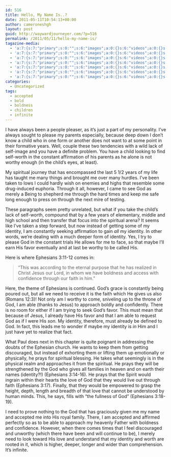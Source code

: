 ```yaml
---
id: 516
title: Hello, My Name Is..?
date: 2011-05-11T10:54:13+00:00
author: cameroneshgh
layout: post
guid: http://waywardjourneyer.com/?p=516
permalink: /2011/05/11/hello-my-name-is/
tagazine-media:
  - 'a:7:{s:7:"primary";s:0:"";s:6:"images";a:0:{}s:6:"videos";a:0:{}s:11:"image_count";s:1:"0";s:6:"author";s:8:"19879429";s:7:"blog_id";s:8:"19280981";s:9:"mod_stamp";s:19:"2011-05-11 14:54:13";}'
  - 'a:7:{s:7:"primary";s:0:"";s:6:"images";a:0:{}s:6:"videos";a:0:{}s:11:"image_count";s:1:"0";s:6:"author";s:8:"19879429";s:7:"blog_id";s:8:"19280981";s:9:"mod_stamp";s:19:"2011-05-11 14:54:13";}'
  - 'a:7:{s:7:"primary";s:0:"";s:6:"images";a:0:{}s:6:"videos";a:0:{}s:11:"image_count";s:1:"0";s:6:"author";s:8:"19879429";s:7:"blog_id";s:8:"19280981";s:9:"mod_stamp";s:19:"2011-05-11 14:54:13";}'
  - 'a:7:{s:7:"primary";s:0:"";s:6:"images";a:0:{}s:6:"videos";a:0:{}s:11:"image_count";s:1:"0";s:6:"author";s:8:"19879429";s:7:"blog_id";s:8:"19280981";s:9:"mod_stamp";s:19:"2011-05-11 14:54:13";}'
  - 'a:7:{s:7:"primary";s:0:"";s:6:"images";a:0:{}s:6:"videos";a:0:{}s:11:"image_count";s:1:"0";s:6:"author";s:8:"19879429";s:7:"blog_id";s:8:"19280981";s:9:"mod_stamp";s:19:"2011-05-11 14:54:13";}'
  - 'a:7:{s:7:"primary";s:0:"";s:6:"images";a:0:{}s:6:"videos";a:0:{}s:11:"image_count";s:1:"0";s:6:"author";s:8:"19879429";s:7:"blog_id";s:8:"19280981";s:9:"mod_stamp";s:19:"2011-05-11 14:54:13";}'
  - 'a:7:{s:7:"primary";s:0:"";s:6:"images";a:0:{}s:6:"videos";a:0:{}s:11:"image_count";s:1:"0";s:6:"author";s:8:"19879429";s:7:"blog_id";s:8:"19280981";s:9:"mod_stamp";s:19:"2011-05-11 14:54:13";}'
categories:
  - Uncategorized
tags:
  - accepted
  - bold
  - boldness
  - children
  - infinite
---
```

I have always been a people pleaser, as it&#8217;s just a part of my personality. I&#8217;ve always sought to please my parents especially, because deep down I don&#8217;t know a child who in one form or another does not want to at some point in their formative years. Well, couple these two tendencies with a wild lack of self-image and you have a definite problem. You have a child looking to find self-worth in the constant affirmation of his parents as he alone is not worthy enough (in the child&#8217;s eyes, at least).

My spiritual journey that has encompassed the last 5 1/2 years of my life has taught me many things and brought me over many hurdles. I&#8217;ve been taken to lows I could hardly wish on enemies and highs that resemble some drug-induced euphoria. Through it all, however, I came to see God as merely a Being to shepherd me through the hard times and keep me safe long enough to press on through the next mire of testing.

These paragraphs seem pretty unrelated, but what if you take the child&#8217;s lack of self-worth, compound that by a few years of elementary, middle and high school and then transfer that focus into the spiritual arena? It seems like I&#8217;ve taken a step forward, but now instead of getting some of my identity, I am constantly seeking affirmation to gain _all_ my identity. In other words, we&#8217;re dealing with a much deeper form of identity. Yes, I try to please God in the constant trials He allows for me to face, so that maybe I&#8217;ll earn His favor eventually and at last be worthy to be called His.

Here is where Ephesians 3:11-12 comes in:

> &#8220;This was according to the eternal purpose that he has realized in Christ Jesus our Lord, in whom we have boldness and access with confidence through our faith in him.&#8221;

Here, the theme of Ephesians is continued. God&#8217;s grace is constantly being poured out, but all we need to receive it is the faith which He gives us also (Romans 12:3)! Not only am I worthy to come, sniveling up to the throne of God, I am able (thanks to Jesus) to approach boldly and confidently. There is no room for either if I am trying to seek God&#8217;s favor. This must mean that because of Jesus, I already have His favor and that I am able to request God as if I were His _son_. My identity, therefore, must already be defined to God. In fact, this leads me to wonder if maybe my identity is _in_ Him and I just have yet to realize that fact.

What Paul does next in this chapter is quite poignant in addressing the doubts of the Ephesian church. He wants to keep them from getting discouraged, but instead of exhorting them or lifting them up emotionally or physically, he prays for spiritual blessing. He takes what seemingly is in the physical realm and approaches it from the spiritual. He prays they will be strengthened by the God who gives all families in heaven and on earth their names (identity?!) (Ephesians 3:14-16). He prays that the Spirit would ingrain within their hearts the love of God that they would live out through faith (Ephesians 3:17). Finally, that they would be empowered to grasp the height, depth, length and breadth of that love that cannot be understood by human minds. This, he says, fills with &#8220;the fullness of God&#8221; (Ephesians 3:18-19).

I need to prove nothing to the God that has graciously given me my name and accepted me into His royal family. There, I am accepted and affirmed perfectly so as to be able to approach my heavenly Father with boldness and confidence. However, when there comes times that I feel discouraged and unworthy (which there have been and will continue to be), I merely need to look toward His love and understand that my identity and worth are rooted in it, which is higher, deeper, longer and wider than comprehension. It&#8217;s infinite.